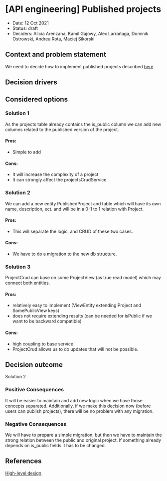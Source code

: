 # [API engineering] Published projects

* Date: 12 Oct 2021
* Status: draft
* Deciders: Alicia Arenzana, Kamil Gajowy, Alex Larrañaga, Dominik Ostrowski, Andrea Rota, Maciej Sikorski

## Context and problem statement
We need to decide how to implement published projects described [here](../features/project-publishing/high-level-design.md)

## Decision drivers


## Considered options
### Solution 1
As the projects table already contains the is_public column we can add new columns related to the published version of the project.

#### Pros:
* Simple to add
#### Cons:
* It will increase the complexity of a project
* It can strongly affect the projectsCrudService

### Solution 2
We can add a new entity PublishedProject and table which will have its own name, description, ect. and will be in a 0-1 to 1 relation with Project.

#### Pros:
* This will separate the logic, and CRUD of these two cases.
#### Cons:
* We have to do a migration to the new db structure.

### Solution 3
ProjectCrud can base on some ProjectView (as true read model) which may connect both entities.

#### Pros:
* relatively easy to implement (ViewEntity extending Project and SomePublicView keys)
* does not require extending results (can be needed for isPublic if we want to be backward compatible)
#### Cons:
* high coupling to base service
* ProjectCrud allows us to do updates that will not be possible.

## Decision outcome
Solution 2

### Positive Consequences
It will be easier to maintain and add new logic when we have those concepts separated.
Additionally, if we make this decision now (before users can publish projects), there will be no problem with any migration. 

### Negative Consequences
We will have to prepare a simple migration, but then we have to maintain the strong relation between the public and original project.
If something already depends on is_public fields it has to be changed.

## References

[High-level design](../features/project-publishing/high-level-design.md)
